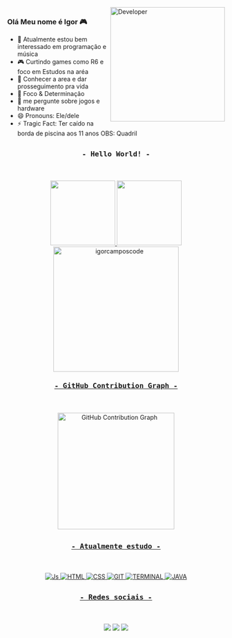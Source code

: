 
<img src="https://media3.giphy.com/media/xThuWu82QD3pj4wvEQ/giphy.gif?cid=ecf05e47p0x2izz15qbp33pgv2fik05t16y2kndpihb58pza&rid=giphy.gif&ct=g" width="265px" align="right" alt="Developer">

### Olá Meu nome é Igor  🎮

<!--
**IgorcamposCODE/IgorcamposCODE** is a ✨ _special_ ✨ repository because its `README.md` (this file) appears on your GitHub profile.                 

Here are some ideas to get you started:
-->
- 🔭 Atualmente estou bem interessado em programação e música
- 🎮 Curtindo games como R6 e foco em Estudos na aréa 
- 📖 Conhecer a area e dar prosseguimento pra vida
- 🤔 Foco & Determinação
- 💬 me pergunte sobre jogos e hardware
- 😄 Pronouns: Ele/dele
- ⚡ Tragic Fact: Ter caído na borda de piscina aos 11 anos OBS: Quadril 

##

### <p style="display: inline_block" align="center"><samp> - Hello World! - </samp></p><br>

<div style="display: inline_block" align="center" >
<a href="https://github.com/igorcamposcode">
<img height="150em" src="https://github-readme-stats.vercel.app/api?username=igorcamposcode&show_icons=true&theme=monokai&include_all_commits=true&count_private=true"/>
<img height="150em" src="https://github-readme-stats.vercel.app/api/top-langs/?username=igorcamposcode&layout=compact&langs_count=7&theme=monokai"/>
</div>
  
<div style="display: inline_block" align="center" > 
<a href="https://github.com/igorcamposcode"> 
<img height="290em" src="https://github-readme-streak-stats.herokuapp.com/?user=igorcamposcode&theme=monokai" alt="igorcamposcode" />
</div>
  
### <p style="display: inline_block" align="center"><samp> - GitHub Contribution Graph - </samp></p><br>
  
 <div style="display: inline_block" align="center" >
  <a href="https://github.com/Ashutosh00710/github-readme-activity-graph"> 
  <img height="270em" src="https://github-readme-activity-graph.cyclic.app/graph?username=igorcamposcode&theme=monokai" alt="GitHub Contribution Graph"/>
</div>
  
## 
  
### <p style="display: inline_block" align="center"><samp> - Atualmente estudo - </samp></p><br>
  
<div style="display: inline_block" align="center">
  <img  alt="Js" src="https://img.shields.io/badge/JavaScript-F7DF1E?style=for-the-badge&logo=javascript&logoColor=black">
  <img  alt="HTML" src="https://img.shields.io/badge/HTML5-E34F26?style=for-the-badge&logo=html5&logoColor=white">
  <img  alt="CSS" src="https://img.shields.io/badge/CSS3-1572B6?style=for-the-badge&logo=css3&logoColor=white">
  <img  alt="GIT" src="https://img.shields.io/badge/GIT-E44C30?style=for-the-badge&logo=git&logoColor=white">
  <img  alt="TERMINAL" src="https://img.shields.io/badge/windows%20terminal-4D4D4D?style=for-the-badge&logo=windows%20terminal&logoColor=white">
  <img alt="JAVA" src="https://img.shields.io/badge/Java-ED8B00?style=for-the-badge&logo=java&logoColor=white">
  
</div>
  
##    
  
### <p style="display: inline_block" align="center"><samp> - Redes sociais - </samp></p><br>
  
  <div style="display: inline_block" align="center" > 
 	<a href="https://www.twitch.tv/umnerdgeektv" target="_blank"><img src="https://img.shields.io/badge/Twitch-9146FF?style=for-the-badge&logo=twitch&logoColor=white" target="_blank"></a>
  <a href = "https://gitlab.com/IgorSilvaCODE"><img src="https://img.shields.io/badge/GitLab-330F63?style=for-the-badge&logo=gitlab&logoColor=white" target="_blank"></a>
  <a href="https://www.linkedin.com/in/igor-campos-da-silva-b80010143/" target="_blank"><img src="https://img.shields.io/badge/-LinkedIn-%230077B5?style=for-the-badge&logo=linkedin&logoColor=white" target="_blank"></a>
  </div>
  
##



